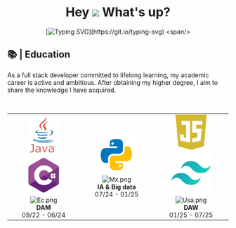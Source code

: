 <h1 align="center"> Hey <img src="https://emojis.slackmojis.com/emojis/images/1577305505/7373/hand_wave.gif?1577305505" width="50" /> What's up?</h1>
<span align="center">

[![Typing SVG](https://readme-typing-svg.herokuapp.com?font=Fira+Code&pause=1000&color=39D353&center=true&random=false&width=435&lines=I'm+Angel;welcome+to+my+Github;Full+Stack+Developer;)](https://git.io/typing-svg)
<span/>

<h2 align="left">📚 | Education</h2>
<p align="left">As a full stack developer committed to lifelong learning, my academic career is active and ambitious. After obtaining my higher degree, I aim to share the knowledge I have acquired.</p><br>

<div align="center">
  <table style="margin-left: auto; margin-right: auto;">
    <tr>
      <td align="center" width=350px>
        <img src="imagenes/logoJava.png" height="90" alt="logoJava.png"/>
        <img src="imagenes/logoCSharp.png" height="90" alt="logoCSharp.png"/><br>
        <img src="https://thumbs4.imagebam.com/d7/6e/91/MESRJ8U_t.png" height="20" alt="Ec.png"/><br>
        <strong>DAM</strong><br>09/22 - 06/24<br>
      </td>
      <td align="center" width=350px>
        <img src="imagenes/logoPython.png" height="90" alt="TEC.png"/><br>
        <img src="https://thumbs4.imagebam.com/b9/01/da/MESRJ8V_t.png" height="20" alt="Mx.png"/><br>
        <strong>IA & Big data</strong><br>07/24 - 01/25<br>
      </td>
      <td align="center" width=350px>
        <img src="imagenes/logoJavascript.png" height="80" alt="logoJavascript.png"/>
        <img src="imagenes/logoTailwind.png" height="100" alt="logoTailwind.png"/><br>
        <img src="https://thumbs4.imagebam.com/c8/fe/34/MESRJ8W_t.png" height="20" alt="Usa.png"/><br>
        <strong>DAW</strong><br>01/25 - 07/25<br>
      </td>
    </tr>
  </table>
</div>


<!--
**yong12es/yong12es** is a ✨ _special_ ✨ repository because its `README.md` (this file) appears on your GitHub profile.

Here are some ideas to get you started:

- 🔭 I’m currently working on ...
- 🌱 I’m currently learning ...
- 👯 I’m looking to collaborate on ...
- 🤔 I’m looking for help with ...
- 💬 Ask me about ...
- 📫 How to reach me: ...
- 😄 Pronouns: ...
- ⚡ Fun fact: ...
-->
